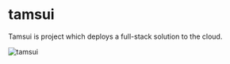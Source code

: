 # tamsui

Tamsui is project which deploys a full-stack solution to the cloud.

![tamsui](https://user-images.githubusercontent.com/166879/187341047-e2b3d4b2-9881-45fe-bc83-808699098a95.png)

